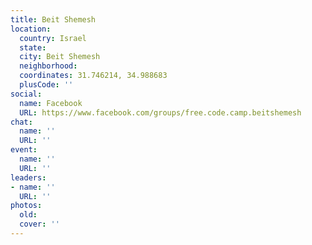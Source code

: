 ```yaml
---
title: Beit Shemesh
location:
  country: Israel
  state: 
  city: Beit Shemesh
  neighborhood: 
  coordinates: 31.746214, 34.988683
  plusCode: ''
social:
  name: Facebook
  URL: https://www.facebook.com/groups/free.code.camp.beitshemesh
chat:
  name: ''
  URL: ''
event:
  name: ''
  URL: ''
leaders:
- name: ''
  URL: ''
photos:
  old: 
  cover: ''
---
```

